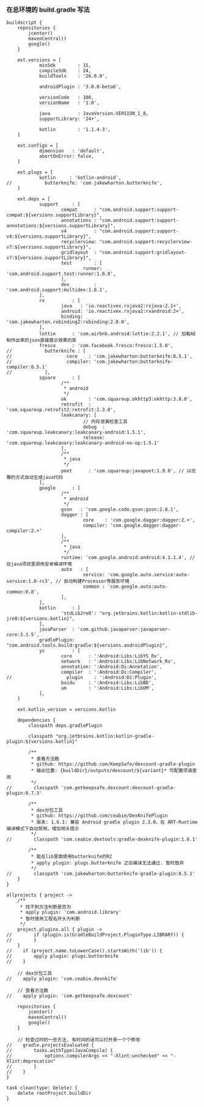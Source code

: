### 在总环境的 build.gradle 写法
    buildscript {
        repositories {
            jcenter()
            mavenCentral()
            google()
        }
    
        ext.versions = [
                minSdk        : 15,
                compileSdk    : 24,
                buildTools    : '26.0.0',
    
                androidPlugin : '3.0.0-beta6',
    
                versionCode   : 100,
                versionName   : '1.0',
    
                java          : JavaVersion.VERSION_1_8,
                supportLibrary: '24+',
    
                kotlin        : '1.1.4-3',
        ]
    
        ext.configs = [
                dimension   : 'default',
                abortOnError: false,
        ]
    
        ext.plugs = [
                kotlin     : 'kotlin-android',
    //            butterknife: 'com.jakewharton.butterknife',
        ]
    
        ext.deps = [
                support     : [
                        compat      : "com.android.support:support-compat:${versions.supportLibrary}",
                        annotations : "com.android.support:support-annotations:${versions.supportLibrary}",
                        v4          : "com.android.support:support-v4:${versions.supportLibrary}",
                        recyclerview: "com.android.support:recyclerview-v7:${versions.supportLibrary}",
                        gridlayout  : "com.android.support:gridlayout-v7:${versions.supportLibrary}",
                        test        : [
                                runner: 'com.android.support.test:runner:1.0.0',
                        ],
                        dex         : 'com.android.support:multidex:1.0.1',
                ],
                rx          : [
                        java   : 'io.reactivex.rxjava2:rxjava:2.1+',
                        android: 'io.reactivex.rxjava2:rxandroid:2+',
                        binding: 'com.jakewharton.rxbinding2:rxbinding:2.0.0',
                ],
                lottie      : 'com.airbnb.android:lottie:2.2.1', // 加载AE制作出来的json直接展示效果的库
                fresco      : 'com.facebook.fresco:fresco:1.5.0',
    //            butterknife : [
    //                    core    : 'com.jakewharton:butterknife:8.5.1',
    //                    compiler: 'com.jakewharton:butterknife-compiler:8.5.1'
    //            ],
                square      : [
                        /**
                         * android
                         */
                        ok        : 'com.squareup.okhttp3:okhttp:3.8.0',
                        retrofit  : 'com.squareup.retrofit2:retrofit:2.3.0',
                        leakcanary: [
                                // 内存泄漏检查工具
                                debug  : 'com.squareup.leakcanary:leakcanary-android:1.5.1',
                                release: 'com.squareup.leakcanary:leakcanary-android-no-op:1.5.1'
                        ],
                        /**
                         * java
                         */
                        poet      : 'com.squareup:javapoet:1.9.0', // 以优雅的方式自动生成java代码
                ],
                google      : [
                        /**
                         * android
                         */
                        gson   : 'com.google.code.gson:gson:2.8.1',
                        dagger : [
                                core    : 'com.google.dagger:dagger:2.+',
                                compiler: 'com.google.dagger:dagger-compiler:2.+'
                        ],
                        /**
                         * java
                         */
                        runtime: 'com.google.android:android:4.1.1.4', // 在java项目里调用安卓编译环境
                        auto   : [
                                service: 'com.google.auto.service:auto-service:1.0-rc3', // 自动构建Processor等服务环境
                                common : 'com.google.auto:auto-common:0.8',
                        ],
                ],
                kotlin      : [
                        'stdLibJre8': "org.jetbrains.kotlin:kotlin-stdlib-jre8:${versions.kotlin}",
                ],
                javaParser  : 'com.github.javaparser:javaparser-core:3.3.5',
                gradlePlugin: "com.android.tools.build:gradle:${versions.androidPlugin}",
                ys          : [
                        core      : ':Android:Libs:LibYS_Rx',
                        network   : ':Android:Libs:LibNetwork_Rx',
                        annotation: ':Android:Di:Annotation',
                        compiler  : ':Android:Di:Compiler',
    //                    plugin    : ':Android:Di:Plugin',
                        baidu     : ':Android:Libs:LibBD',
                        um        : ':Android:Libs:LibUM',
                ],
        ]
    
        ext.kotlin_version = versions.kotlin
    
        dependencies {
            classpath deps.gradlePlugin
    
            classpath "org.jetbrains.kotlin:kotlin-gradle-plugin:${versions.kotlin}"
    
            /**
             * 查看方法数
             * github: https://github.com/KeepSafe/dexcount-gradle-plugin
             * 输出位置: {buildDir}/outputs/dexcount/${variant}* 可配置项请查阅
             */
    //        classpath 'com.getkeepsafe.dexcount:dexcount-gradle-plugin:0.7.3'
    
            /**
             * dex分包工具
             * github: https://github.com/ceabie/DexKnifePlugin
             * 版本: 1.6.1: 兼容 Android gradle plugin 2.3.0，在 ART-Runtime编译模式下自动禁用，增加相关提示
             */
    //        classpath 'com.ceabie.dextools:gradle-dexknife-plugin:1.6.1'
    
            /**
             * 能在lib里面使用butterknife的R2
             * apply plugin: plugs.butterknife 之后编译无法通过. 暂时放弃
             */
    //        classpath 'com.jakewharton:butterknife-gradle-plugin:8.5.1'
        }
    }
    
    allprojects { project ->
        /**
         * 找不到方法判断是否为
         * apply plugin: 'com.android.library'
         * 暂时使用工程名开头为判断
         */
        project.plugins.all { plugin ->
    //        if (plugin.is(GradleBuildProject.PluginType.LIBRARY)) {
    //        }
        }
    //    if (project.name.toLowerCase().startsWith('lib')) {
    //        apply plugin: plugs.butterknife
    //    }
    
        // dex分包工具
    //    apply plugin: 'com.ceabie.dexnkife'
    
        // 查看方法数
    //    apply plugin: 'com.getkeepsafe.dexcount'
    
        repositories {
            jcenter()
            mavenCentral()
            google()
        }
    
        // 检查过时的一些方法, 有时间的话可以打开来一个个修改
    //    gradle.projectsEvaluated {
    //        tasks.withType(JavaCompile) {
    //            options.compilerArgs << "-Xlint:unchecked" << "-Xlint:deprecation"
    //        }
    //    }
    }
    
    task clean(type: Delete) {
        delete rootProject.buildDir
    }
    
